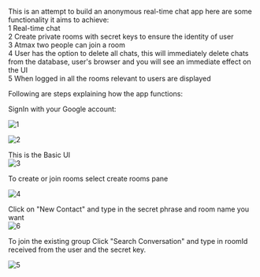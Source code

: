 This is an attempt to build an anonymous real-time chat app here are some functionality it aims to achieve:<br>
1 Real-time chat<br>
2 Create private rooms with secret keys to ensure the identity of user <br>
3 Atmax two people can join a room <br>
4 User has the option to delete all chats, this will immediately delete chats from the database, user's browser and you will see an immediate effect on the UI <br>
5 When logged in all the rooms relevant to users are displayed <br>  

Following are steps explaining how the app functions:<br>

SignIn with your Google account:

![1](https://github.com/coolcr7/private-chat-app/assets/70231909/c97635bf-d8b1-4d1b-95c5-f14bd3f2a568)

![2](https://github.com/coolcr7/private-chat-app/assets/70231909/5c5942db-f61c-4b1c-b3ab-b05ae5673760)

This is the Basic UI<br>
![3](https://github.com/coolcr7/private-chat-app/assets/70231909/ea4269d1-0d54-4ca6-b23a-fc96caaa3920)

To create or join rooms select create rooms pane<br>

![4](https://github.com/coolcr7/private-chat-app/assets/70231909/122386c2-93d3-4e69-b6c5-1c1277ccc0e3)

Click on "New Contact" and type in the secret phrase and room name you want <br>
![6](https://github.com/coolcr7/private-chat-app/assets/70231909/8d96c638-6546-4770-9481-7785b0c5ac77)

To join the existing group Click "Search Conversation" and type in roomId received from the user and the secret key.

![5](https://github.com/coolcr7/private-chat-app/assets/70231909/77d27090-9c45-4da0-87f8-5fe453e86388)

